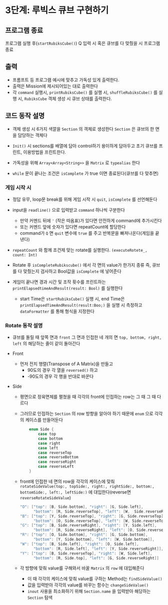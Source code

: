 # 3단계: 루빅스 큐브 구현하기



## 프로그램 종료

프로그램 실행 후(`startRubiksCube()`) Q 입력 시 혹은 큐브를 다 맞췄을 시 프로그램 종료



## 출력

- 프롬프트 등 프로그램 예시에 맞추고 가독성 있게 출력한다.
- 출력은 Mission에 제시되어있는 대로 출력한다
- 각 `command`  실행시, `printRubiksCube()` 를 실행 시, `shuffleRubiksCube()` 를 실행 시, `RubiksCube` 객체 생성 시 큐브 상태를 출력한다.



## 코드 동작 설명

- 객체 생성 시 6가지 색깔을 `Section` 의 객체로 생성한다 `Section` 은 큐브의 한 면을 담당하는 객체다
- `Init()` 시 sections를 배열에 담아 control하기 용이하게 담아두고 초기 큐브를 프린트, 이용방법을 프린트한다.
- 가독성을 위해 `Array<Array<String>>` 을 `Matrix` 로 `typealias` 한다

- `while` 문이 끝나는 조건은 `isComplete` 가 true 이면 종료된다(큐브를 다 맞추면)



### 게임 시작 시

- 정답 유무, loop문 break를 위해 게임 시작 시 `quit`, `isComplete` 를 선언해둔다
- input을 `readline()` 으로 입력받고 `command` 하나씩 구분한다
  - 만약 커멘드 뒤에 `'` (작은 따옴표)가 있다면 안전하게 command에 추가시킨다
  - 또는 커멘드 앞에 숫자가 있다면 repeatCount에 할당한다
  - command가 `Q` 면 `quit` 변수에 `true` 를 주고 반복문을 빠져나온다(게임을 끝낸다)
- `repeatCount` 와 함께 조건제 맞는 rotate를 실행한다. `(executeRotete_, count: Int)`
- Rotate 후 `isCompleteRubikscube()` 에서 각 면의 value가 한가지 종류 즉, 큐브를 다 맞췄는지 검사하고 Bool값을 `isComplete` 에 넣어준다

- 게임이 끝나면 경과 시간 및 조작 횟수를 프린트하는 `printElapsedtimeAndResult(result: Bool)` 를 실행한다
  - start Time은 `startRubiksCube()` 실행 시, end Time은 `printElapsedTimeAndResult(result:Boo;)` 을 실행 시 측정하고 `dataFormatter` 를 통해 형식을 지정한다



### Rotate 동작 설명

- 큐브를 돌릴 때 앞쪽 면과 `front` 그 면과 인접한 네 개의 면 `top, bottom, right, left` 의 해당하는 줄이 같이 돌아간다

- Front

  - 먼저 전치 행렬(Transpose of A Matrix)을 만들고 
    - 90도의 경우 각 열을 `reversed()` 하고
    - -90도의 경우 각 행을 반대로 바꾼다

- Side

  - 평면으로 정육면체를 펼쳤을 때 각각의 front에 인접하는 row는 그 때 그 때 다르다

  - 그러므로 인접하는 `Section` 의 row 방향을 알아야 하기 때문에 `enum` 으로 각각의 케이스를 만들어둔다

    ```swift
        enum Side {
            case top
            case bottom
            case right
            case left
            case reverseTop
            case reverseBottom
            case reverseRight
            case reverseLeft
        }
    ```

  - front에 인접한 네 면의 row을 각각의 케이스에 맞춰 `rotateSideValue(top:, topSide:, right:, rightSide:, bottom:, bottomSide:, left:, leftSide:)` 에 대입한다(reverse면 `reverseRotateSideValue`)

    ```swift
    "O": ["top": [B, Side.bottom], "right": [G, Side.left], 
          "bottom": [R, Side.reverseTop], "left": [W,  Side.reverseRight]],
    "B": ["top": [Y, Side.reverseTop], "right": [G, Side.reverseTop], 
          "bottom": [O, Side.reverseTop], "left": [W, Side.reverseTop]],
    "G": ["top": [B, Side.reverseRight], "right": [Y, Side.left], 
          "bottom": [R, Side.reverseRight], "left": [O, Side.reverseRight]],
    "R": ["top": [O, Side.bottom], "right": [G, Side.bottom], 
          "bottom": [Y, Side.bottom], "left": [W, Side.bottom]],
    "W": ["top": [B, Side.left], "right": [O, Side.left], 
          "bottom": [R, Side.left], "left": [Y, Side.reverseRight]],
    "Y": ["top": [B, Side.reverseTop], "right": [W, Side.left], 
          "bottom": [R, Side.top], "left": [G, Side.reverseRight]]
    ```

  - 각 방향에 맞춰 value를 구해와서 바꿀 `Matrix` 의 `row` 에 대입해준다 

    - 이 때 각각의 케이스에 맞춰 value를 구하는 Method는 `findSideValue()`
    - 값을 입력받아 각각의 value를 바꾸는 함수는 `changeSideValue()`
    - `inout` 사용을 최소화하기 위해 `Section.name` 을 입력받아 해당하는 `Section` 탐색

